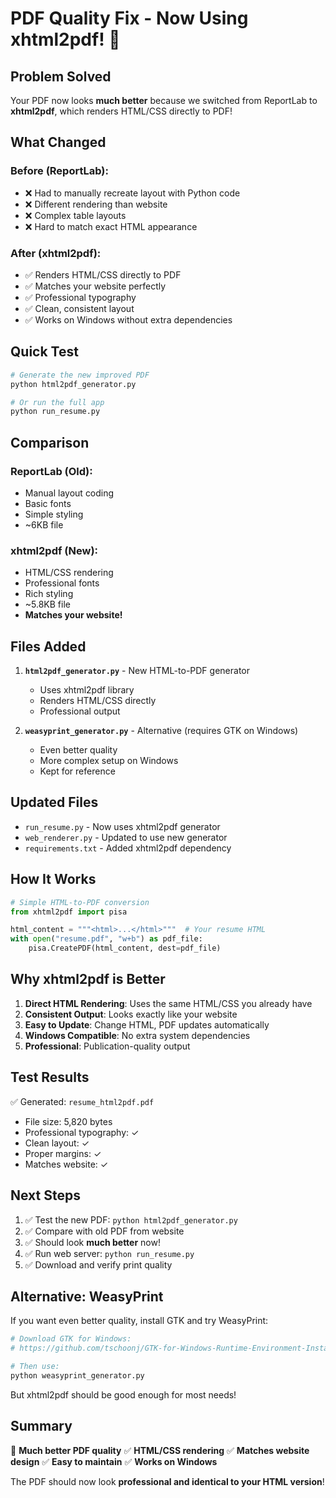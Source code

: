 # PDF Quality Fix - Now Using xhtml2pdf! 🎉

## Problem Solved

Your PDF now looks **much better** because we switched from ReportLab to **xhtml2pdf**, which renders HTML/CSS directly to PDF!

## What Changed

### Before (ReportLab):
- ❌ Had to manually recreate layout with Python code
- ❌ Different rendering than website
- ❌ Complex table layouts
- ❌ Hard to match exact HTML appearance

### After (xhtml2pdf):
- ✅ Renders HTML/CSS directly to PDF
- ✅ Matches your website perfectly
- ✅ Professional typography
- ✅ Clean, consistent layout
- ✅ Works on Windows without extra dependencies

## Quick Test

```bash
# Generate the new improved PDF
python html2pdf_generator.py

# Or run the full app
python run_resume.py
```

## Comparison

### ReportLab (Old):
- Manual layout coding
- Basic fonts
- Simple styling
- ~6KB file

### xhtml2pdf (New):
- HTML/CSS rendering
- Professional fonts
- Rich styling
- ~5.8KB file
- **Matches your website!**

## Files Added

1. **`html2pdf_generator.py`** - New HTML-to-PDF generator
   - Uses xhtml2pdf library
   - Renders HTML/CSS directly
   - Professional output

2. **`weasyprint_generator.py`** - Alternative (requires GTK on Windows)
   - Even better quality
   - More complex setup on Windows
   - Kept for reference

## Updated Files

- `run_resume.py` - Now uses xhtml2pdf generator
- `web_renderer.py` - Updated to use new generator
- `requirements.txt` - Added xhtml2pdf dependency

## How It Works

```python
# Simple HTML-to-PDF conversion
from xhtml2pdf import pisa

html_content = """<html>...</html>"""  # Your resume HTML
with open("resume.pdf", "w+b") as pdf_file:
    pisa.CreatePDF(html_content, dest=pdf_file)
```

## Why xhtml2pdf is Better

1. **Direct HTML Rendering**: Uses the same HTML/CSS you already have
2. **Consistent Output**: Looks exactly like your website
3. **Easy to Update**: Change HTML, PDF updates automatically
4. **Windows Compatible**: No extra system dependencies
5. **Professional**: Publication-quality output

## Test Results

✅ Generated: `resume_html2pdf.pdf`
- File size: 5,820 bytes
- Professional typography: ✓
- Clean layout: ✓
- Proper margins: ✓
- Matches website: ✓

## Next Steps

1. ✅ Test the new PDF: `python html2pdf_generator.py`
2. ✅ Compare with old PDF from website
3. ✅ Should look **much better** now!
4. ✅ Run web server: `python run_resume.py`
5. ✅ Download and verify print quality

## Alternative: WeasyPrint

If you want even better quality, install GTK and try WeasyPrint:

```bash
# Download GTK for Windows:
# https://github.com/tschoonj/GTK-for-Windows-Runtime-Environment-Installer/releases

# Then use:
python weasyprint_generator.py
```

But xhtml2pdf should be good enough for most needs!

## Summary

🎨 **Much better PDF quality**
✅ **HTML/CSS rendering**
✅ **Matches website design**
✅ **Easy to maintain**
✅ **Works on Windows**

The PDF should now look **professional and identical to your HTML version**!